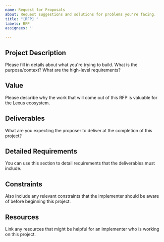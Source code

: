 ```yaml
---
name: Request for Proposals
about: Request suggestions and solutions for problems you're facing.
title: "[RFP] "
labels: RFP
assignees: ''

---
```


## Project Description

Please fill in details about what you're trying to build. What is the purpose/context? What are the high-level requirements?

## Value

Please describe why the work that will come out of this RFP is valuable for the Lexus ecosystem.

## Deliverables

What are you expecting the proposer to deliver at the completion of this project?

## Detailed Requirements

You can use this section to detail requirements that the deliverables must include.

## Constraints

Also include any relevant constraints that the implementer should be aware of before beginning this project.

## Resources

Link any resources that might be helpful for an implementer who is working on this project.
